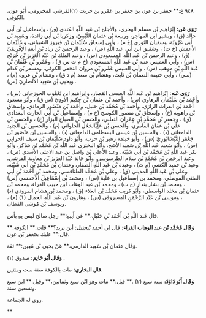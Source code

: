 ٩٤٨ ع:** جعفر بن عون بن جعفر بن عَمْرو بن حريث (٢)القرشي المخزومي، أَبُو عون، الكوفي.

**رَوَى عَن:** إِبْرَاهِيم بْن مسلم الهجري، والأجلح بْن عَبد اللَّهِ الكندي (ق) ، وإسماعيل بْن أَبي خالد (ق) ، وبشير ابن المهاجر، وربيعة بْن عثمان التَّيْمِيّ، وزكريا بْن أَبي زائدة، وسَعِيد بْن أَبي عَرُوبَة، وسفيان الثوري (خ م) ، وأبي إسحاق سُلَيْمان بْن فيروز الشيباني، وسُلَيْمان الأعمش (خ ت) ، وشقيق ابن أَبي عَبد اللَّهِ (ص) ، وعبد الرحمن بْن زياد بْن أنعم الإفْرِيقيّ (ق) ، وعبد الرحمن بْن عَبد اللَّهِ المسعودي (س) ، وعبد الملك بْن عَبْد الْعَزِيزِ بْن جُرَيْج (س) ، وأبي العميس عتبة بْن عَبد اللَّهِ المسعودي (خ م ت س ق) ، وعَمْرو بْنِ عُثْمَانَ بْنِ عَبد اللَّهِ بْنِ موهب (س) ، وأبي العنبس عَمْرو بْن مروان النخعي الكوفي، ومسعر بْن كدام (سي) ، وأبي حنيفة النعمان بْن ثابت، وهشام بْن سعد (م د ق) ، وهشام بْن عروة (م) ، ويحيى بْن سَعِيد الأَنْصارِيّ (س) .

**رَوَى عَنه:** إِبْرَاهِيم بْن عَبد اللَّهِ العبسي القصار، وإبراهيم ابن يَعْقُوب الجوزجاني (س) ، وأَحْمَد بْن سُلَيْمان الرهاوي (س) ، وأحمد بْن عثمان بْن حكيم الأَودِيّ (س ق) ، وأَبُو مسعود أَحْمَد بْن الفرات الرازي، وأحمد بْن مُحَمَّد بْن حنبل، وأَحْمَد بْن مَنْصُور الرمادي، وإسحاق بْن راهويه (خ) ، وإسحاق بْن منصور الكوسج (خ م) ، وإسماعيل بْن أَبي الحارث البغدادي (ق) ، وجعفر بْن مُحَمَّدِ بْنِ عِمْران الثعلبي، والحسن بْن الصباح البزار (خ) ، والحسن بْن علي بْن عفان العامري، والحسن بْن عَلِيٍّالخلال الحلواني (م) ، والحسين بْن الجنيد الدامغاني (د) ، والحسين بْن عيسى البسطامي الدامغاني (د) ، والحسين بْن مَنْصُور بْن جَعْفَر النَّيْسَابُورِيّ (س) ، وأبو خيثمة زهير بْن حرب، وأَبُو داود سُلَيْمان بْن سيف الحراني (س) ، وأَبُو سَعِيد عَبد اللَّهِ بْن سَعِيد الأشج، وأَبُو البختري عَبد اللَّهِ بْن مُحَمَّدِ بْنِ شاكر، وأَبُو بكر عَبد اللَّهِ بْن مُحَمَّد بْن أَبي شَيْبَة، وعبد الأعلى بْن واصل بن عبد الاعلى الأسدي (ص) ، وعبد الرحمن بْن مُحَمَّدِ بْن سلام الطرسوسي، وأَبُو خالد عَبْد العزيز بْن معاوية القرشي، وعبد بْن حميد الكشي (م ت) ، وعبدة بْن عَبد اللَّهِ الصفار، وعثمان بْن مُحَمَّدِ بْن أَبي شَيْبَة، وعلى بْن عَبد اللَّهِ المديني (ق) ، وعلي بْن مُحَمَّد الطنافسي، ومحمد بْن أَحْمَدَ بْنِ أَبي المثنى الموصلي، ومحمد بن إسماعيل بن علية (س) ، ومحمد بْن إِسْمَاعِيلَ الأحمسي (س) ، ومحمد بْن بشار بندار (خ ت) ، ومحمد بْن عبد الوهاب ابن حبيب الفراء، ومحمد بْن عثمان بْن مخلد الواسطي، وأَبُو كريب مُحَمَّد بْن العلاء (ق) ، ومحمد بْن هشام المروذي (د) ، وموسى بْن عَبْدِ الرَّحْمَنِ المسروقي (س) ، وهارون بْن عَبد اللَّهِ الحمال (١) (م) ، ويوسف بْن مُوسَى القطان.

قال عَبد اللَّهِ بْن أَحْمَد بْنِ حَنْبَلٍ،** عَن أَبِيهِ:** رجل صالح ليس بِهِ بأس.

**وَقَال مُحَمَّد بْن عبد الوهاب الفراء:** قال لي أحمد بْن**حنبل:** أين تريد؟** قلت:** الكوفة.** قال:** عليك بجعفر بْن عون.

وَقَال عثمان بْن سَعِيد الدارمي،** عَنْ يحيى بْن مَعِين:** ثقة.

**وَقَال أَبُو حَاتِم:** صدوق (١) .

**قال البخاري:** مات بالكوفة سنة ست ومئتين.

**وَقَال أَبُو دَاوُدَ:** سنة سبع (٢) .** قيل:** مات وهو ابْن سبع وثمانين،** وقيل:** ابن سبع وتسعين سنة.

روى له الجماعة.

**